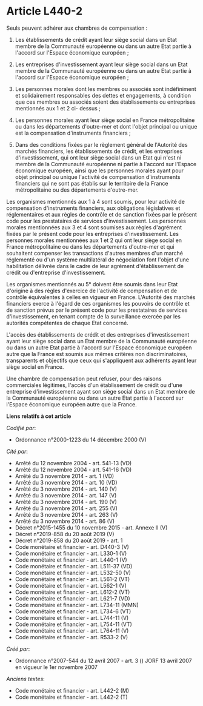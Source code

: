 # Article L440-2

Seuls peuvent adhérer aux chambres de compensation :

1. Les établissements de crédit ayant leur siège social dans un Etat membre de la Communauté européenne ou dans un autre Etat
partie à l'accord sur l'Espace économique européen ;

2. Les entreprises d'investissement ayant leur siège social dans un Etat membre de la Communauté européenne ou dans un autre
Etat partie à l'accord sur l'Espace économique européen ;

3. Les personnes morales dont les membres ou associés sont indéfiniment et solidairement responsables des dettes et
engagements, à condition que ces membres ou associés soient des établissements ou entreprises mentionnés aux 1 et 2 ci-
dessus ;

4. Les personnes morales ayant leur siège social en France métropolitaine ou dans les départements d'outre-mer et dont
l'objet principal ou unique est la compensation d'instruments financiers ;

5. Dans des conditions fixées par le règlement général de l'Autorité des marchés financiers, les établissements de crédit, et
les entreprises d'investissement, qui ont leur siège social dans un Etat qui n'est ni membre de la Communauté européenne ni
partie à l'accord sur l'Espace économique européen, ainsi que les personnes morales ayant pour objet principal ou unique
l'activité de compensation d'instruments financiers qui ne sont pas établis sur le territoire de la France métropolitaine ou
des départements d'outre-mer.

Les organismes mentionnés aux 1 à 4 sont soumis, pour leur activité de compensation d'instruments financiers, aux obligations
législatives et réglementaires et aux règles de contrôle et de sanction fixées par le présent code pour les prestataires de
services d'investissement. Les personnes morales mentionnées aux 3 et 4 sont soumises aux règles d'agrément fixées par le
présent code pour les entreprises d'investissement. Les personnes morales mentionnées aux 1 et 2 qui ont leur siège social en
France métropolitaine ou dans les départements d'outre-mer et qui souhaitent compenser les transactions d'autres membres d'un
marché réglementé ou d'un système multilatéral de négociation font l'objet d'une habilitation délivrée dans le cadre de leur
agrément d'établissement de crédit ou d'entreprise d'investissement.

Les organismes mentionnés au 5° doivent être soumis dans leur Etat d'origine à des règles d'exercice de l'activité de
compensation et de contrôle équivalentes à celles en vigueur en France. L'Autorité des marchés financiers exerce à l'égard de
ces organismes les pouvoirs de contrôle et de sanction prévus par le présent code pour les prestataires de services
d'investissement, en tenant compte de la surveillance exercée par les autorités compétentes de chaque Etat concerné.

L'accès des établissements de crédit et des entreprises d'investissement ayant leur siège social dans un Etat membre de la
Communauté européenne ou dans un autre Etat partie à l'accord sur l'Espace économique européen autre que la France est soumis
aux mêmes critères non discriminatoires, transparents et objectifs que ceux qui s'appliquent aux adhérents ayant leur siège
social en France.

Une chambre de compensation peut refuser, pour des raisons commerciales légitimes, l'accès d'un établissement de crédit ou
d'une entreprise d'investissement ayant son siège social dans un Etat membre de la Communauté européenne ou dans un autre
Etat partie à l'accord sur l'Espace économique européen autre que la France.

**Liens relatifs à cet article**

_Codifié par_:

  - Ordonnance n°2000-1223 du 14 décembre 2000 (V)

_Cité par_:

  - Arrêté du 12 novembre 2004 - art. 541-13 (VD)
  - Arrêté du 12 novembre 2004 - art. 541-16 (VD)
  - Arrêté du 3 novembre 2014 - art. 1 (VD)
  - Arrêté du 3 novembre 2014 - art. 10 (VD)
  - Arrêté du 3 novembre 2014 - art. 140 (V)
  - Arrêté du 3 novembre 2014 - art. 147 (V)
  - Arrêté du 3 novembre 2014 - art. 190 (V)
  - Arrêté du 3 novembre 2014 - art. 255 (V)
  - Arrêté du 3 novembre 2014 - art. 263 (V)
  - Arrêté du 3 novembre 2014 - art. 86 (V)
  - Décret n°2015-1455 du 10 novembre 2015 - art. Annexe II (V)
  - Décret n°2019-858 du 20 août 2019 (V)
  - Décret n°2019-858 du 20 août 2019 - art. 1
  - Code monétaire et financier - art. D440-3 (V)
  - Code monétaire et financier - art. L330-1 (V)
  - Code monétaire et financier - art. L440-1 (V)
  - Code monétaire et financier - art. L511-37 (VD)
  - Code monétaire et financier - art. L532-50 (V)
  - Code monétaire et financier - art. L561-2 (VT)
  - Code monétaire et financier - art. L562-1 (V)
  - Code monétaire et financier - art. L612-2 (VT)
  - Code monétaire et financier - art. L621-7 (VD)
  - Code monétaire et financier - art. L734-11 (MMN)
  - Code monétaire et financier - art. L734-6 (VT)
  - Code monétaire et financier - art. L744-11 (V)
  - Code monétaire et financier - art. L754-11 (VT)
  - Code monétaire et financier - art. L764-11 (V)
  - Code monétaire et financier - art. R533-2 (V)

_Créé par_:

  - Ordonnance n°2007-544 du 12 avril 2007 - art. 3 () JORF 13 avril 2007 en vigueur le 1er novembre 2007

_Anciens textes_:

  - Code monétaire et financier - art. L442-2 (M)
  - Code monétaire et financier - art. L442-2 (T)
